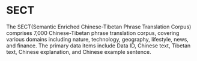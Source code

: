 # SECT
The SECT(Semantic Enriched Chinese-Tibetan Phrase Translation Corpus) comprises 7,000 Chinese-Tibetan phrase translation corpus, covering various domains including nature, technology, geography, lifestyle, news, and finance. The primary data items include Data ID, Chinese text, Tibetan text, Chinese explanation, and Chinese example sentence.
